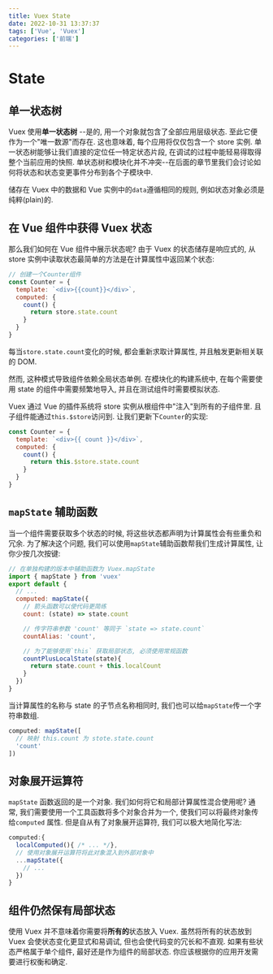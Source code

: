 ```yaml
---
title: Vuex State
date: 2022-10-31 13:37:37
tags: ['Vue', 'Vuex']
categories: ['前端']
---
```


# State

## 单一状态树

Vuex 使用**单一状态树** --是的, 用一个对象就包含了全部应用层级状态. 至此它便作为一个"唯一数源"而存在. 这也意味着, 每个应用将仅仅包含一个 store 实例. 单一状态树能够让我们直接的定位任一特定状态片段, 在调试的过程中能轻易得取得整个当前应用的快照.
单状态树和模块化并不冲突--在后面的章节里我们会讨论如何将状态和状态变更事件分布到各个子模块中.

储存在 Vuex 中的数据和 Vue 实例中的`data`遵循相同的规则, 例如状态对象必须是纯粹(plain)的.

## 在 Vue 组件中获得 Vuex 状态

那么我们如何在 Vue 组件中展示状态呢? 由于 Vuex 的状态储存是响应式的, 从 store 实例中读取状态最简单的方法是在计算属性中返回某个状态:

```js
// 创建一个Counter组件
const Counter = {
  template: `<div>{{count}}</div>`,
  computed: {
    count() {
      return store.state.count
    }
  }
}
```

每当`store.state.count`变化的时候, 都会重新求取计算属性, 并且触发更新相关联的 DOM.

然而, 这种模式导致组件依赖全局状态单例. 在模块化的构建系统中, 在每个需要使用 state 的组件中需要频繁地导入, 并且在测试组件时需要模拟状态.

Vuex 通过 Vue 的插件系统将 store 实例从根组件中"注入"到所有的子组件里. 且子组件能通过`this.$store`访问到. 让我们更新下`Counter`的实现:

```js
const Counter = {
  template: `<div>{{ count }}</div>`,
  computed: {
    count() {
      return this.$store.state.count
    }
  }
}
```

## `mapState` 辅助函数

当一个组件需要获取多个状态的时候, 将这些状态都声明为计算属性会有些重负和冗余. 为了解决这个问题, 我们可以使用`mapState`辅助函数帮我们生成计算属性, 让你少按几次按键:

```js
// 在单独构建的版本中辅助函数为 Vuex.mapState
import { mapState } from 'vuex'
export default {
  // ...
  computed: mapState({
    // 箭头函数可以使代码更简练
    count: (state) => state.count

    // 传字符串参数 'count' 等同于 `state => state.count`
    countAlias: 'count',

    // 为了能够使用`this` 获取局部状态, 必须使用常规函数
    countPlusLocalState(state){
      return state.count + this.localCount
    }
  })
}
```

当计算属性的名称与 state 的子节点名称相同时, 我们也可以给`mapState`传一个字符串数组.

```js
computed: mapState([
  // 映射 this.count 为 stote.state.count
  'count'
])
```

## 对象展开运算符

`mapState` 函数返回的是一个对象. 我们如何将它和局部计算属性混合使用呢? 通常, 我们需要使用一个工具函数将多个对象合并为一个, 使我们可以将最终对象传给`computed` 属性. 但是自从有了对象展开运算符, 我们可以极大地简化写法:

```js
computed:{
  localComputed(){ /* ... */},
  // 使用对象展开运算符将此对象混入到外部对象中
  ...mapState({
    // ...
  })
}
```

## 组件仍然保有局部状态

使用 Vuex 并不意味着你需要将**所有的**状态放入 Vuex. 虽然将所有的状态放到 Vuex 会使状态变化更显式和易调试, 但也会使代码变的冗长和不直观. 如果有些状态严格属于单个组件, 最好还是作为组件的局部状态. 你应该根据你的应用开发需要进行权衡和确定.
